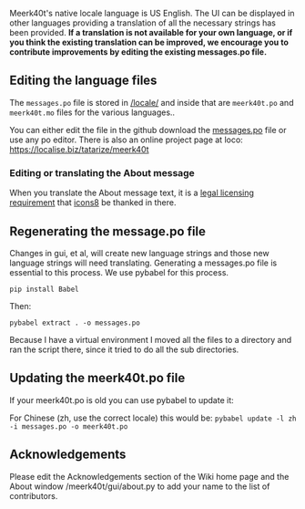 Meerk40t's native locale language is US English. The UI can be displayed in other languages providing a translation of all the necessary strings has been provided. **If a translation is not available for your own language, or if you think the existing translation can be improved, we encourage you to contribute improvements by editing the existing messages.po file.**

## Editing the language files
The `messages.po` file is stored in [/locale/](https://github.com/meerk40t/meerk40t/blob/master/locale/) and inside that are `meerk40t.po` and `meerk40t.mo` files for the various languages..

You can either edit the file in the github download the [messages.po](https://github.com/meerk40t/meerk40t/blob/master/locale/messages.po) file or use any po editor. There is also an online project page at loco: https://localise.biz/tatarize/meerk40t

### Editing or translating the About message
When you translate the About message text, it is a [legal licensing requirement](https://icons8.com/license) that [icons8](https://icons8.com/) be thanked in there.

## Regenerating the message.po file
Changes in gui, et al, will create new language strings and those new language strings will need translating. Generating a messages.po file is essential to this process. We use pybabel for this process. 

`pip install Babel`

Then:

`pybabel extract . -o messages.po`

Because I have a virtual environment I moved all the files to a directory and ran the script there, since it tried to do all the sub directories.

## Updating the meerk40t.po file

If your meerk40t.po is old you can use pybabel to update it:

For Chinese (zh, use the correct locale) this would be:
`pybabel update -l zh -i messages.po -o meerk40t.po`

## Acknowledgements
Please edit the Acknowledgements section of the Wiki home page and the About window /meerk40t/gui/about.py to add your name to the list of contributors.